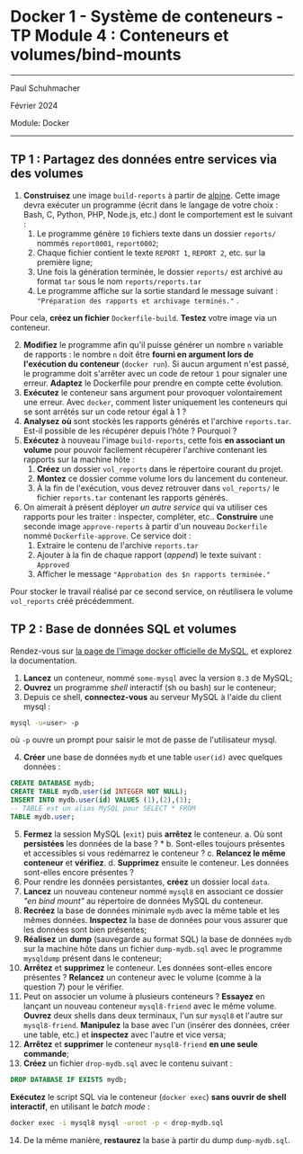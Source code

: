 # Docker 1 - Système de conteneurs - TP Module 4 : Conteneurs et volumes/bind-mounts

<hr>
Paul Schuhmacher

Février 2024

Module: Docker

<hr>

## TP 1 : Partagez des données entre services via des volumes

1.  **Construisez** une image `build-reports` à partir de
    [alpine](https://hub.docker.com/_/alpine). Cette image devra
    exécuter un programme (écrit dans le langage de votre choix : Bash,
    C, Python, PHP, Node.js, etc.) dont le comportement est le suivant :
    1.  Le programme génère `10` fichiers texte dans un dossier
        `reports/` nommés `report0001`, `report0002`;
    2.  Chaque fichier contient le texte `REPORT 1`, `REPORT 2`, etc.
        sur la première ligne;
    3.  Une fois la génération terminée, le dossier `reports/` est
        archivé au format `tar` sous le nom `reports/reports.tar`
    4.  Le programme affiche sur la sortie standard le message suivant :
        `"Préparation des rapports et archivage terminés."` .

Pour cela, **créez un fichier** `Dockerfile-build`. **Testez** votre
image via un conteneur.

2.  **Modifiez** le programme afin qu'il puisse générer un nombre `n`
    variable de rapports : le nombre `n` doit être **fourni en argument
    lors de l'exécution du conteneur** (`docker run`). Si aucun argument
    n'est passé, le programme doit s'arrêter avec un code de retour `1`
    pour signaler une erreur. **Adaptez** le Dockerfile pour prendre en
    compte cette évolution.
3.  **Exécutez** le conteneur sans argument pour provoquer
    volontairement une erreur. Avec `docker`, comment lister uniquement
    les conteneurs qui se sont arrêtés sur un code retour égal à 1 ?
4.  **Analysez** **où** sont stockés les rapports générés et l'archive
    `reports.tar`. Est-il possible de les récupérer depuis l'hôte ?
    Pourquoi ?
5.  **Exécutez** à nouveau l'image `build-reports`, cette fois **en
    associant un volume** pour pouvoir facilement récupérer l'archive
    contenant les rapports sur la machine hôte :
    1.  **Créez** un dossier `vol_reports` dans le répertoire courant du
        projet.
    2.  **Montez** ce dossier comme volume lors du lancement du
        conteneur.
    3.  À la fin de l'exécution, vous devez retrouver dans
        `vol_reports/` le fichier `reports.tar` contenant les rapports
        générés.
6.  On aimerait à présent déployer *un autre service* qui va utiliser
    ces rapports pour les traiter : inspecter, compléter, etc..
    **Construire** une seconde image `approve-reports` à partir d'un
    nouveau `Dockerfile` nommé `Dockerfile-approve`. Ce service doit :
    1.  Extraire le contenu de l'archive `reports.tar`
    2.  Ajouter à la fin de chaque rapport (*append*) le texte suivant :
        `Approved`
    3.  Afficher le message `"Approbation des $n rapports terminée."`

Pour stocker le travail réalisé par ce second service, on réutilisera le
volume `vol_reports` créé précédemment.

## TP 2 : Base de données SQL et volumes

Rendez-vous sur [la page de l'image docker officielle de
MySQL](https://hub.docker.com/_/mysql), et explorez la documentation.

1.  **Lancez** un conteneur, nommé `some-mysql` avec la version `8.3` de
    MySQL;
2.  **Ouvrez** un programme *shell* interactif (sh ou bash) sur le
    conteneur;
3.  Depuis ce shell, **connectez-vous** au serveur MySQL à l'aide du
    client mysql :

``` bash
mysql -u<user> -p
```

où `-p` ouvre un prompt pour saisir le mot de passe de l'utilisateur
mysql.

4.  **Créer** une base de données `mydb` et une table `user(id)` avec
    quelques données :

``` sql
CREATE DATABASE mydb;
CREATE TABLE mydb.user(id INTEGER NOT NULL);
INSERT INTO mydb.user(id) VALUES (1),(2),(3);
-- TABLE est un alias MySQL pour SELECT * FROM
TABLE mydb.user;
```

5.  **Fermez** la session MySQL (`exit`) puis **arrêtez** le conteneur.
    a.  Où sont **persistées** les données de la base ? \*
    b.  Sont-elles toujours présentes et accessibles si vous redémarrez
        le conteneur ?
    c.  **Relancez le même conteneur** et **vérifiez**.
    d.  **Supprimez** ensuite le conteneur. Les données sont-elles
        encore présentes ?
6.  Pour rendre les données persistantes, **créez** un dossier local
    `data`.
7.  **Lancez** un nouveau conteneur nommé `mysql8` en associant ce
    dossier *"en bind mount"* au répertoire de données MySQL du
    conteneur.
8.  **Recréez** la base de données minimale `mydb` avec la même table et
    les mêmes données. **Inspectez** la base de données pour vous
    assurer que les données sont bien présentes;
9.  **Réalisez** un **dump** (sauvegarde au format SQL) la base de
    données `mydb` sur la machine hôte dans un fichier `dump-mydb.sql`
    avec le programme `mysqldump` présent dans le conteneur;
10. **Arrêtez** et **supprimez** le conteneur. Les données sont-elles
    encore présentes ? **Relancez** un conteneur avec le volume (comme à
    la question 7) pour le vérifier.
11. Peut on associer un volume à plusieurs conteneurs ? **Essayez** en
    lançant un nouveau conteneur `mysql8-friend` avec le même volume.
    **Ouvrez** deux shells dans deux terminaux, l'un sur `mysql8` et
    l'autre sur `mysql8-friend`. **Manipulez** la base avec l'un
    (insérer des données, créer une table, etc.) et **inspectez** avec
    l'autre et vice versa;
12. **Arrêtez** et **supprimer** le conteneur `mysql8-friend` **en une
    seule commande**;
13. **Créez** un fichier `drop-mydb.sql` avec le contenu suivant :

``` sql
DROP DATABASE IF EXISTS mydb;
```

**Exécutez** le script SQL via le conteneur (`docker exec`) **sans
ouvrir de shell interactif**, en utilisant le *batch mode* :

``` bash
docker exec -i mysql8 mysql -uroot -p < drop-mydb.sql
```

14. De la même manière, **restaurez** la base à partir du dump
    `dump-mydb.sql`.
